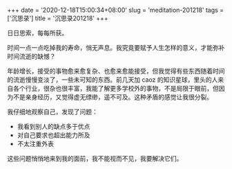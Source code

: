 +++
date = '2020-12-18T15:00:34+08:00'
slug = 'meditation-201218'
tags = ['沉思录']
title = '沉思录201218'
+++

日日思索，每每所获。

时间一点一点吃掉我的寿命，悄无声息。我究竟要赋予人生怎样的意义，才能弥补时间流逝的缺憾？

年龄增长，接受的事物愈来愈复杂、也愈来愈能接受，但我觉得有些东西随着时间的流逝慢慢变淡了，一些未可知的东西。前几天加 caoz 的知识星球，里头的人来自各个行业，很杂也很丰富，我能了解更多学校外的事物，不是局限于眼前，但因为不是亲身经历，又觉得虚无缥缈，遥不可及。这种矛盾的感觉让我很分裂。

我仔细地观察自己，发现了问题：

- 我看到别人的缺点多于优点
- 对自己要求也超出能力所及
- 不太注重外表

这些问题悄悄地来到我的面前，我不能视而不见，我要解决它们。
